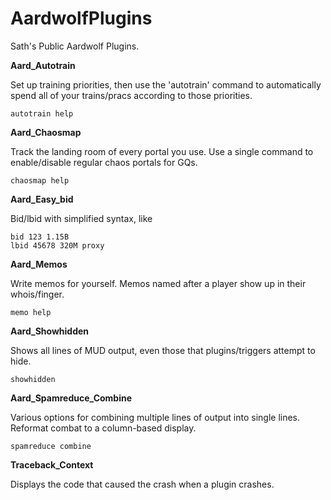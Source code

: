 # AardwolfPlugins
Sath's Public Aardwolf Plugins.

**Aard_Autotrain**

Set up training priorities, then use the 'autotrain' command to automatically spend all of your trains/pracs according to those priorities.

```
autotrain help
```

**Aard_Chaosmap**

Track the landing room of every portal you use. Use a single command to enable/disable regular chaos portals for GQs.

```
chaosmap help
```

**Aard_Easy_bid**

Bid/lbid with simplified syntax, like

```
bid 123 1.15B
lbid 45678 320M proxy
```

**Aard_Memos**

Write memos for yourself. Memos named after a player show up in their whois/finger.

```
memo help
```

**Aard_Showhidden**

Shows all lines of MUD output, even those that plugins/triggers attempt to hide.

```
showhidden
```

**Aard_Spamreduce_Combine**

Various options for combining multiple lines of output into single lines. Reformat combat to a column-based display.

```
spamreduce combine
```

**Traceback_Context**

Displays the code that caused the crash when a plugin crashes.
